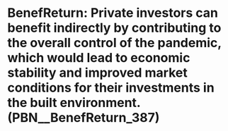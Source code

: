 # BenefReturn: __Private investors can benefit indirectly by contributing to the overall control of the pandemic, which would lead to economic stability and improved market conditions for their investments in the built environment.__ (PBN__BenefReturn_387)

